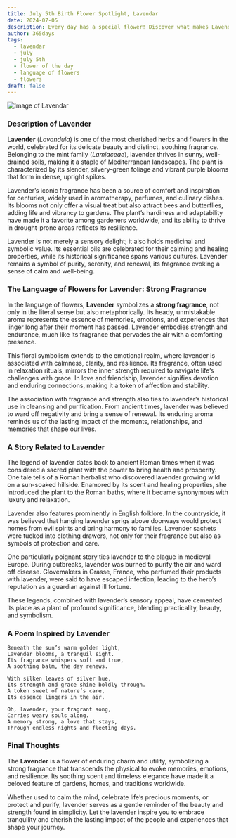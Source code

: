 ```yaml
---
title: July 5th Birth Flower Spotlight, Lavendar
date: 2024-07-05
description: Every day has a special flower! Discover what makes Lavendar unique as today’s birth flower and its symbolic meaning.
author: 365days
tags:
  - lavendar
  - july
  - july 5th
  - flower of the day
  - language of flowers
  - flowers
draft: false
---
```


![Image of Lavendar](https://cdn.pixabay.com/photo/2020/07/08/08/06/flowers-5383054_640.jpg#center)


### Description of Lavender

**Lavender** (_Lavandula_) is one of the most cherished herbs and flowers in the world, celebrated for its delicate beauty and distinct, soothing fragrance. Belonging to the mint family (_Lamiaceae_), lavender thrives in sunny, well-drained soils, making it a staple of Mediterranean landscapes. The plant is characterized by its slender, silvery-green foliage and vibrant purple blooms that form in dense, upright spikes.

Lavender’s iconic fragrance has been a source of comfort and inspiration for centuries, widely used in aromatherapy, perfumes, and culinary dishes. Its blooms not only offer a visual treat but also attract bees and butterflies, adding life and vibrancy to gardens. The plant’s hardiness and adaptability have made it a favorite among gardeners worldwide, and its ability to thrive in drought-prone areas reflects its resilience.

Lavender is not merely a sensory delight; it also holds medicinal and symbolic value. Its essential oils are celebrated for their calming and healing properties, while its historical significance spans various cultures. Lavender remains a symbol of purity, serenity, and renewal, its fragrance evoking a sense of calm and well-being.

### The Language of Flowers for Lavender: Strong Fragrance

In the language of flowers, **Lavender** symbolizes a **strong fragrance**, not only in the literal sense but also metaphorically. Its heady, unmistakable aroma represents the essence of memories, emotions, and experiences that linger long after their moment has passed. Lavender embodies strength and endurance, much like its fragrance that pervades the air with a comforting presence.

This floral symbolism extends to the emotional realm, where lavender is associated with calmness, clarity, and resilience. Its fragrance, often used in relaxation rituals, mirrors the inner strength required to navigate life’s challenges with grace. In love and friendship, lavender signifies devotion and enduring connections, making it a token of affection and stability.

The association with fragrance and strength also ties to lavender’s historical use in cleansing and purification. From ancient times, lavender was believed to ward off negativity and bring a sense of renewal. Its enduring aroma reminds us of the lasting impact of the moments, relationships, and memories that shape our lives.

### A Story Related to Lavender

The legend of lavender dates back to ancient Roman times when it was considered a sacred plant with the power to bring health and prosperity. One tale tells of a Roman herbalist who discovered lavender growing wild on a sun-soaked hillside. Enamored by its scent and healing properties, she introduced the plant to the Roman baths, where it became synonymous with luxury and relaxation.

Lavender also features prominently in English folklore. In the countryside, it was believed that hanging lavender sprigs above doorways would protect homes from evil spirits and bring harmony to families. Lavender sachets were tucked into clothing drawers, not only for their fragrance but also as symbols of protection and care.

One particularly poignant story ties lavender to the plague in medieval Europe. During outbreaks, lavender was burned to purify the air and ward off disease. Glovemakers in Grasse, France, who perfumed their products with lavender, were said to have escaped infection, leading to the herb’s reputation as a guardian against ill fortune.

These legends, combined with lavender’s sensory appeal, have cemented its place as a plant of profound significance, blending practicality, beauty, and symbolism.

### A Poem Inspired by Lavender

```
Beneath the sun’s warm golden light,  
Lavender blooms, a tranquil sight.  
Its fragrance whispers soft and true,  
A soothing balm, the day renews.  

With silken leaves of silver hue,  
Its strength and grace shine boldly through.  
A token sweet of nature’s care,  
Its essence lingers in the air.  

Oh, lavender, your fragrant song,  
Carries weary souls along.  
A memory strong, a love that stays,  
Through endless nights and fleeting days.  
```

### Final Thoughts

The **Lavender** is a flower of enduring charm and utility, symbolizing a strong fragrance that transcends the physical to evoke memories, emotions, and resilience. Its soothing scent and timeless elegance have made it a beloved feature of gardens, homes, and traditions worldwide.

Whether used to calm the mind, celebrate life’s precious moments, or protect and purify, lavender serves as a gentle reminder of the beauty and strength found in simplicity. Let the lavender inspire you to embrace tranquility and cherish the lasting impact of the people and experiences that shape your journey.